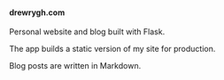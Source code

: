 #### drewrygh.com ####

Personal website and blog built with Flask.

The app builds a static version of my site for production.

Blog posts are written in Markdown.
